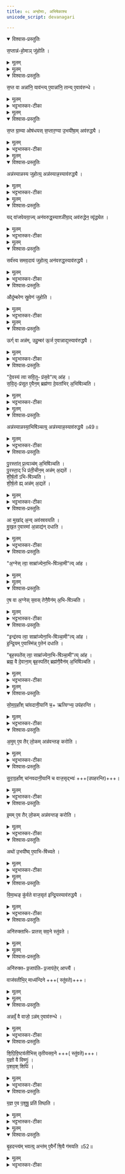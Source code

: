 ```yaml
---
title: ०८ अन्होमाः, अभिषेकाश्च
unicode_script: devanagari

---
```

<details open><summary>विश्वास-प्रस्तुतिः</summary>

स॒प्तान्न॑-हो॒माञ् जु॑होति ।
</details>

<details><summary>मूलम्</summary>

स॒प्तान्न॑-हो॒माञ् जु॑होति ।
</details>


<details><summary>मूलम्</summary>

स॒प्त वा अन्ना॑नि ।
याव॑न्त्ये॒वान्ना॑नि ।
तान्ये॒वाव॑रुन्धे ।
</details>

<details open><summary>विश्वास-प्रस्तुतिः</summary>

स॒प्त वा अन्ना॑नि॒ याव॑न्त्य् ए॒वान्ना॑नि॒ तान्य् ए॒वाव॑रुन्धे ।  
</details>

<details><summary>मूलम्</summary>

स॒प्त वा अन्ना॑नि॒ याव॑न्त्य् ए॒वान्ना॑नि॒ तान्य् ए॒वाव॑रुन्धे ।  
</details>

<details><summary>भट्टभास्कर-टीका</summary>

1 सप्तान्नहोमानित्यादि ॥ 'वाजस्येमम्' इत्यादयोऽन्नहोमाः । सप्त वा इत्यादि । ग्राम्यारण्ययोस्सामान्येनाभिधानम् ।
</details>


<details><summary>मूलम्</summary>

स॒प्त ग्रा॒म्या ओष॑धयः ।
स॒प्तार॒ण्याः ।
उ॒भयी॑षा॒मव॑रुद्ध्यै ।
</details>

<details open><summary>विश्वास-प्रस्तुतिः</summary>

स॒प्त ग्रा॒म्या ओष॑धयस् स॒प्तार॒ण्या उ॒भयी॑षा॒म् अव॑रुद्ध्यै ।  
</details>

<details><summary>मूलम्</summary>

स॒प्त ग्रा॒म्या ओष॑धयस् स॒प्तार॒ण्या उ॒भयी॑षा॒म् अव॑रुद्ध्यै ।  
</details>

<details><summary>भट्टभास्कर-टीका</summary>

तत्र सप्त ग्राम्या ओषधयः तिलमाषव्रीहियवाः प्रियङ्ग्वणवो गोधूमा इति ।   
अथ सप्तारण्याः श्यामाकाश्च नीवाराश्च जर्तिलाश्च गवीधुका गार्मुताश्च वास्त्वानि च वेणुयवाश्चेति ॥
</details>


<details><summary>मूलम्</summary>

अन्न॑स्यान्नस्य जुहोति ।
अन्न॑स्यान्न॒स्याव॑रुद्ध्यै ।
</details>

<details open><summary>विश्वास-प्रस्तुतिः</summary>

अन्न॑स्यान्नस्य जुहोत्य्॒ अन्न॑स्यान्न॒स्याव॑रुद्ध्यै ।  
</details>

<details><summary>मूलम्</summary>

अन्न॑स्यान्नस्य जुहोत्य्॒ अन्न॑स्यान्न॒स्याव॑रुद्ध्यै ।  
</details>

<details><summary>भट्टभास्कर-टीका</summary>

2 अन्नस्यान्नस्येति ॥ सर्वान्नस्य सर्वमन्नमेकीकृत्यान्नहोमाः कर्तव्याः सर्वस्यान्नस्य लाभाय ॥
</details>


<details><summary>मूलम्</summary>

यद्वा॑जपेयया॒ज्यन॑वरुद्धस्याश्ञी॒यात् ॥48॥  
अव॑रुद्धेन॒ व्यृ॑द्ध्येत ।
</details>

<details open><summary>विश्वास-प्रस्तुतिः</summary>

यद् वा॑जपेयया॒ज्य् अन॑वरुद्ध॒स्याश्ञी॑या॒द् अव॑रुद्धेन॒ व्यृ॑द्ध्येत ।  
</details>

<details><summary>मूलम्</summary>

यद् वा॑जपेयया॒ज्य् अन॑वरुद्ध॒स्याश्ञी॑या॒द् अव॑रुद्धेन॒ व्यृ॑द्ध्येत ।  
</details>

<details><summary>भट्टभास्कर-टीका</summary>

3 यदित्यादि ॥ यदि वाजपेययाजी अनवरुद्धस्य इदानीं यागकालेऽपरिगृहीतस्य उत्तरकालं अश्नीयात् । कर्मणि षष्ठी । अवरुद्धेन व्यृद्ध्येत इदानीं यदवरुद्धं तदेनमवरुद्धग्राहिणं जह्यात् ।
तस्मात् सर्वमिदानीं अनेनावरोद्धव्यम् ।
</details>


<details><summary>मूलम्</summary>

सर्व॑स्य समव॒दाय॑ जुहोति ।
अन॑वरुद्ध॒स्याव॑रुद्ध्यै ।
</details>

<details open><summary>विश्वास-प्रस्तुतिः</summary>

सर्व॑स्य समव॒दाय॑ जुहोत्य्॒ अन॑वरुद्ध॒स्याव॑रुद्ध्यै ।  
</details>

<details><summary>मूलम्</summary>

सर्व॑स्य समव॒दाय॑ जुहोत्य्॒ अन॑वरुद्ध॒स्याव॑रुद्ध्यै ।  
</details>

<details><summary>भट्टभास्कर-टीका</summary>

तदर्थं सर्वस्य समवदाय सर्वमन्नमेकीकृत्य ततोऽवदायान्नहोमान् जुहोति । अनवरुद्धस्यापि इदानीमेवावरोधनार्थं तद्भवति । ततो न कदाचित् व्यृद्धिः ॥
</details>

<details open><summary>विश्वास-प्रस्तुतिः</summary>

औदु॑म्बरेण स्रु॒वेण॑ जुहोति ।  
</details>

<details><summary>मूलम्</summary>

औदु॑म्बरेण स्रु॒वेण॑ जुहोति ।  
</details>

<details><summary>भट्टभास्कर-टीका</summary>

4 औदुम्बरेणेति ॥ 'अनुदात्तादेश्च'इत्यङ् ।
</details>


<details><summary>मूलम्</summary>

ऊर्ग्वा अन्न॑मुदु॒म्बरः॑ ।
ऊ॒र्ज ए॒वान्नाद्य॒स्याव॑रुद्ध्यै ।
</details>

<details open><summary>विश्वास-प्रस्तुतिः</summary>

ऊर्ग् वा अन्न॑म्, उदु॒म्बर॑ ऊ॒र्ज ए॒वान्नाद्य॒स्याव॑रुद्ध्यै ।  
</details>

<details><summary>मूलम्</summary>

ऊर्ग् वा अन्न॑म्, उदु॒म्बर॑ ऊ॒र्ज ए॒वान्नाद्य॒स्याव॑रुद्ध्यै ।  
</details>

<details><summary>भट्टभास्कर-टीका</summary>

ऊर्ग्वा इति । रसवतोऽन्नस्य हेतुः उदुम्बरः ॥
</details>

<details open><summary>विश्वास-प्रस्तुतिः</summary>

"दे॒वस्य॑ त्वा सवि॒तुᳶ प्र॑स॒वे"त्य् आ॑ह ।  
स॒वि॒तृ-प्र॑सूत ए॒वैन॒म् ब्रह्म॑णा दे॒वता॑भिर् अ॒भिषि॑ञ्चति ।  
</details>

<details><summary>मूलम्</summary>

"दे॒वस्य॑ त्वा सवि॒तुᳶ प्र॑स॒वे"त्य् आ॑ह ।  
स॒वि॒तृ-प्र॑सूत ए॒वैन॒म् ब्रह्म॑णा दे॒वता॑भिर् अ॒भिषि॑ञ्चति ।  
</details>

<details><summary>भट्टभास्कर-टीका</summary>

5 देवस्य त्वेत्याद्यभिषेकः ॥ सवित्राऽभ्यनुज्ञात एव ब्रह्मणा मन्त्रेण देवताभिः सह अभिषिञ्चति ॥
</details>


<details><summary>मूलम्</summary>

अन्न॑स्यान्नस्या॒भिषि॑ञ्चति ।
अन्न॑स्यान्न॒स्याव॑रुद्ध्यै ॥49॥   
</details>

<details open><summary>विश्वास-प्रस्तुतिः</summary>

अन्न॑स्यान्नस्या॒भिषि॑ञ्चत्य्॒ अन्न॑स्यान्न॒स्याव॑रुद्ध्यै ॥49॥  
</details>

<details><summary>मूलम्</summary>

अन्न॑स्यान्नस्या॒भिषि॑ञ्चत्य्॒ अन्न॑स्यान्न॒स्याव॑रुद्ध्यै ॥49॥  
</details>

<details><summary>भट्टभास्कर-टीका</summary>

6 अन्नस्यान्नस्येति ॥ सर्वौषधस्य पूरयित्वा तेनाभिषिञ्चति सर्वान्नलाभाय तत् भवति ।
</details>

<details open><summary>विश्वास-प्रस्तुतिः</summary>

पु॒रस्ता॑त् प्र॒त्यञ्च॑म् अ॒भिषि॑ञ्चति ।  
पु॒रस्ता॒द् धि प्र॑ती॒चीन॒म् अन्न॑म् अ॒द्यते॑ ।  
शी॒र्ष॒तो॑ ऽभि-षि॑ञ्चति ।  
शी॒र्ष॒तो ह्य् अन्न॑म् अ॒द्यते॑ ।
</details>

<details><summary>मूलम्</summary>

पु॒रस्ता॑त् प्र॒त्यञ्च॑म् अ॒भिषि॑ञ्चति ।  
पु॒रस्ता॒द् धि प्र॑ती॒चीन॒म् अन्न॑म् अ॒द्यते॑ ।  
शी॒र्ष॒तो॑ ऽभि-षि॑ञ्चति ।  
शी॒र्ष॒तो ह्य् अन्न॑म् अ॒द्यते॑ ।
</details>

<details><summary>भट्टभास्कर-टीका</summary>

पुरस्तादित्यादि । गतम् ॥
</details>

<details open><summary>विश्वास-प्रस्तुतिः</summary>

आ मुखा॑द् अ॒न्व् अव॑स्रावयति ।  
मु॒ख॒त ए॒वास्मा॑ अ॒न्नाद्य॑न् दधाति ।  
</details>

<details><summary>मूलम्</summary>

आ मुखा॑द् अ॒न्व् अव॑स्रावयति ।  
मु॒ख॒त ए॒वास्मा॑ अ॒न्नाद्य॑न् दधाति ।  
</details>

<details><summary>भट्टभास्कर-टीका</summary>

7 आमुखादित्यादि ॥ यावत् मुखमविच्छेदेन स्रावयति मुखादारभ्य अन्नाद्यमस्मै दधाति स्थापयति ॥
</details>

<details open><summary>विश्वास-प्रस्तुतिः</summary>

"अ॒ग्नेस् त्वा॒ साम्रा॑ज्येना॒भि-षि॑ञ्चा॒मी"त्य् आ॑ह ।  
</details>

<details><summary>मूलम्</summary>

"अ॒ग्नेस् त्वा॒ साम्रा॑ज्येना॒भि-षि॑ञ्चा॒मी"त्य् आ॑ह ।  
</details>


<details><summary>मूलम्</summary>

ए॒ष वा अ॒ग्नेस्स॒वः ।
तेनै॒वैन॑म॒भिषि॑ञ्चति।
</details>

<details open><summary>विश्वास-प्रस्तुतिः</summary>

ए॒ष वा अ॒ग्नेस् स॒वस् तेनै॒वैन॑म् अ॒भि-षि॑ञ्चति ।  
</details>

<details><summary>मूलम्</summary>

ए॒ष वा अ॒ग्नेस् स॒वस् तेनै॒वैन॑म् अ॒भि-षि॑ञ्चति ।  
</details>

<details><summary>भट्टभास्कर-टीका</summary>

8 अग्रेस्त्वेत्यादि ॥ अग्नेस्साम्राज्येन सम्यग्राजनहेतुना यज्ञेनाभिषिञ्चामीत्युक्ते कः पुनरसावित्याह - एष खलु वा अग्नेः साम्राज्यहेतुः सवः यज्ञः । यद्वा - एतत् सर्वौषधं अग्नेस्साम्राज्यहेतुः सवः । तेनैवैनमभिषिञ्चति ॥
</details>

<details open><summary>विश्वास-प्रस्तुतिः</summary>

"इन्द्र॑स्य त्वा॒ साम्रा॑ज्येना॒भि-षि॑ञ्चा॒मी"त्य् आ॑ह ।   
इ॒न्द्रि॒यम् ए॒वास्मि॑न्न् ए॒तेन॑ दधाति ।  

"बृह॒स्पते॑स् त्वा॒ साम्रा॑ज्येना॒भि-षि॑ञ्चा॒मी"त्य् आ॑ह ।    
ब्रह्म॒ वै दे॒वाना॒म् बृह॒स्पति॑र् ब्रह्म॑णै॒वैन॑म् अ॒भिषि॑ञ्चति ।  
</details>

<details><summary>मूलम्</summary>

"इन्द्र॑स्य त्वा॒ साम्रा॑ज्येना॒भि-षि॑ञ्चा॒मी"त्य् आ॑ह ।   
इ॒न्द्रि॒यम् ए॒वास्मि॑न्न् ए॒तेन॑ दधाति ।  

"बृह॒स्पते॑स् त्वा॒ साम्रा॑ज्येना॒भि-षि॑ञ्चा॒मी"त्य् आ॑ह ।    
ब्रह्म॒ वै दे॒वाना॒म् बृह॒स्पति॑र् ब्रह्म॑णै॒वैन॑म् अ॒भिषि॑ञ्चति ।  
</details>

<details><summary>भट्टभास्कर-टीका</summary>

9 इन्द्रस्य त्वेत्यादि । 'एष वा इन्द्रस्य सवः'इत्याद्यनुक्तेऽपि गम्यते ॥ गतमन्यत् ॥
</details>


<details><summary>मूलम्</summary>

सो॒म॒ग्र॒हाँश्चा॑वदानी॒यानि॑ च॒र्त्विग्भ्य॒ उप॑हरन्ति ।
</details>

<details open><summary>विश्वास-प्रस्तुतिः</summary>

सो॒म॒ग्र॒हाँश् चा॑वदानी॒यानि॑ च॒+ ऋत्विग्भ्य॒ उप॑हरन्ति ।  
</details>

<details><summary>मूलम्</summary>

सो॒म॒ग्र॒हाँश् चा॑वदानी॒यानि॑ च॒+ ऋत्विग्भ्य॒ उप॑हरन्ति ।  
</details>

<details><summary>भट्टभास्कर-टीका</summary>

10 सोमग्रहांश्चेत्यादि ॥ सोमग्रहांश्च अवदानीयानि च मांसानि प्राजापत्यानां पशूनां तानृत्विग्भ्य उपहरन्ति ददति ॥
</details>

<details open><summary>विश्वास-प्रस्तुतिः</summary>

अ॒मुम् ए॒व तैर् लो॒कम् अन्न॑वन्तङ् करोति ।  
</details>

<details><summary>मूलम्</summary>

अ॒मुम् ए॒व तैर् लो॒कम् अन्न॑वन्तङ् करोति ।  
</details>

<details><summary>भट्टभास्कर-टीका</summary>

अमुमिति । तैः परलोके अन्नलाभः ।
</details>

<details open><summary>विश्वास-प्रस्तुतिः</summary>

सु॒रा॒ग्र॒हाँश् चा॑नवदानी॒यानि॑ च वाज॒सृद्भ्यः॑ +++(उपहरन्ति)+++।  
</details>

<details><summary>मूलम्</summary>

सु॒रा॒ग्र॒हाँश् चा॑नवदानी॒यानि॑ च वाज॒सृद्भ्यः॑ +++(उपहरन्ति)+++।  
</details>

<details><summary>भट्टभास्कर-टीका</summary>

सुराग्रहांश्चानवदानीयानि च शिष्टानि मांसानि वाजसृद्भ्यः उपहरन्तीत्येव ।
</details>

<details open><summary>विश्वास-प्रस्तुतिः</summary>

इ॒मम् ए॒व तैर् लो॒कम् अन्न॑वन्तङ् करोति ।
</details>

<details><summary>मूलम्</summary>

इ॒मम् ए॒व तैर् लो॒कम् अन्न॑वन्तङ् करोति ।
</details>

<details><summary>भट्टभास्कर-टीका</summary>

तैः मनुष्यलोकेऽस्मिन्नन्नलाभः । दृष्टार्थत्वाद्वाजसृताम् ।
</details>

<details open><summary>विश्वास-प्रस्तुतिः</summary>

अथो॑ उ॒भयी॑ष्व् ए॒वाभि-षि॑च्यते ।  
</details>

<details><summary>मूलम्</summary>

अथो॑ उ॒भयी॑ष्व् ए॒वाभि-षि॑च्यते ।  
</details>

<details><summary>भट्टभास्कर-टीका</summary>

अथो अपि च उभयीषु उभयलोकवासिनीषु प्रजासु अभिषिच्यते आधिपत्येन स्थाप्यते । लोकप्रसङ्गेन प्रजानामाक्षेपः ॥
</details>


<details><summary>मूलम्</summary>

वि॒मा॒थङ्कु॑र्वते वाज॒सृतः॑ ॥51॥  
इ॒न्द्रि॒यस्याव॑रुद्ध्यै ।
</details>

<details open><summary>विश्वास-प्रस्तुतिः</summary>

वि॒मा॒थङ् कु॑र्वते वाज॒सृत॑ इन्द्रि॒यस्याव॑रुद्ध्यै ।  
</details>

<details><summary>मूलम्</summary>

वि॒मा॒थङ् कु॑र्वते वाज॒सृत॑ इन्द्रि॒यस्याव॑रुद्ध्यै ।  
</details>

<details><summary>भट्टभास्कर-टीका</summary>

11 विमाथमिति ॥ विप्रतिपत्त्याऽपहारो विमाथः । थाथादिनोत्तरपदान्तोदात्तत्वम् । लब्धं मांसमन्योन्यस्मात् अपहरन्ति । इन्द्रियस्य वीर्यस्य लाभाय तत् भवति । सामर्थ्यप्रदर्शनं सामर्थ्यलाभालाभार्थं भविष्यति ॥
</details>

<details open><summary>विश्वास-प्रस्तुतिः</summary>

अनि॑रुक्ताभिᳶ प्रातस् सव॒ने स्तु॑वते ।  
</details>

<details><summary>मूलम्</summary>

अनि॑रुक्ताभिᳶ प्रातस् सव॒ने स्तु॑वते ।  
</details>


<details><summary>मूलम्</summary>

अनि॑रुक्तᳶ प्र॒जाप॑तिः ।
प्र॒जाप॑ते॒राप्त्यै॑ ।
</details>

<details open><summary>विश्वास-प्रस्तुतिः</summary>

अनि॑रुक्तᳶ प्र॒जाप॑तिᳶ प्र॒जाप॑ते॒र् आप्त्यै॑ ।  

वाज॑वतीभि॒र् माध्य॑न्दिने +++( स्तु॑वते)+++।  
</details>

<details><summary>मूलम्</summary>

अनि॑रुक्तᳶ प्र॒जाप॑तिᳶ प्र॒जाप॑ते॒र् आप्त्यै॑ ।  

वाज॑वतीभि॒र् माध्य॑न्दिने +++( स्तु॑वते)+++।  
</details>


<details><summary>मूलम्</summary>

अन्नव्ँ॒ वै वाजः॑ ।
अन्न॑मे॒वाव॑रुन्धे ।
</details>

<details open><summary>विश्वास-प्रस्तुतिः</summary>

अन्नव्ँ॒ वै वाजो॒ ऽन्न॑म् ए॒वाव॑रुन्धे ।  
</details>

<details><summary>मूलम्</summary>

अन्नव्ँ॒ वै वाजो॒ ऽन्न॑म् ए॒वाव॑रुन्धे ।  
</details>

<details><summary>भट्टभास्कर-टीका</summary>

12 अनिरुक्ताभिरित्यादि ॥ अव्यक्तदेवताकाभिस्स्तोत्रियाभिः स्तुवते अनिरुक्तात्मनः प्रजापतेराप्त्यै तद्भवति । वाजवत्यः वाजशब्दवत्याः ।
</details>

<details open><summary>विश्वास-प्रस्तुतिः</summary>

शि॒पि॒वि॒ष्टव॑तीभिस् तृतीयसव॒ने +++( स्तु॑वते)+++।    
य॒ज्ञो वै विष्णुः॑ ।  
प॒शव॒श् शिपिः॑ ।  
</details>

<details><summary>मूलम्</summary>

शि॒पि॒वि॒ष्टव॑तीभिस् तृतीयसव॒ने +++( स्तु॑वते)+++।    
य॒ज्ञो वै विष्णुः॑ ।  
प॒शव॒श् शिपिः॑ ।  
</details>

<details><summary>भट्टभास्कर-टीका</summary>

शिपिविष्टवत्यः शिपिविष्टो विष्णुर्गृह्यते ।
तत्र यज्ञो विष्णुश्शिपिविष्टो भवति । पशवः शिपयो रश्मयः । जातावेकवचनम् । यैर्विष्टो विष्णुः ते रश्मयः पशवः पशूनां स्थितिहेतुत्वात् ।
</details>

<details open><summary>विश्वास-प्रस्तुतिः</summary>

य॒ज्ञ ए॒व प॒शुषु॒ प्रति॑ तिष्ठति ।  
</details>

<details><summary>मूलम्</summary>

य॒ज्ञ ए॒व प॒शुषु॒ प्रति॑ तिष्ठति ।  
</details>

<details><summary>भट्टभास्कर-टीका</summary>

तस्माच्छिपिविष्टवतीभिः स्तोत्रं यज्ञे पशुषु च प्रतिष्ठायै भवति ॥
</details>


<details><summary>मूलम्</summary>

बृ॒हदन्त्य॑म्भवति ।  
अन्त॑मे॒वैनँ॑ श्रि॒यै ग॑मयति ॥52॥  
</details>

<details open><summary>विश्वास-प्रस्तुतिः</summary>

बृ॒हदन्त्य॑म् भवत्य्॒ अन्त॑म् ए॒वैनँ॑ श्रि॒यै ग॑मयति ॥52॥  
</details>

<details><summary>मूलम्</summary>

बृ॒हदन्त्य॑म् भवत्य्॒ अन्त॑म् ए॒वैनँ॑ श्रि॒यै ग॑मयति ॥52॥  
</details>

<details><summary>भट्टभास्कर-टीका</summary>

13 बृहत् अन्त्यस्तोत्रं भवति यः अन्तं समाप्तिं परिपूर्णतां गमयत्येनम् । गत्यर्थत्वादणौ कर्तुः कर्मता ॥

इति तृतीये अष्टमोऽनुवाकः ॥  

</details>